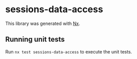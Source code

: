 # sessions-data-access

This library was generated with [Nx](https://nx.dev).

## Running unit tests

Run `nx test sessions-data-access` to execute the unit tests.
